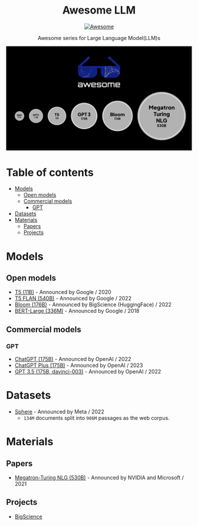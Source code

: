 <h1 align="center">Awesome LLM</h1>
<p align="center"><a href="https://awesome.re"><img src="https://awesome.re/badge.svg" alt="Awesome" /></a></p>
<p align="center">Awesome series for Large Language Model(LLM)s</p>

<p align="center"><img width="880" src="./cover.png" /></p>

# Table of contents

- [Models](#models)
   - [Open models](#open-models)
   - [Commercial models](#commercial-models)
      - [GPT](#gpt)
- [Datasets](#datasets)
- [Materials](#materials)
   - [Papers](#papers)
   - [Projects](#projects)

# Models

## Open models

- [T5 (11B)](https://huggingface.co/docs/transformers/model_doc/t5) - Announced by Google / 2020
- [T5 FLAN (540B)](https://huggingface.co/google/flan-t5-xxl) - Announced by Google / 2022
- [Bloom (176B)](https://huggingface.co/bigscience/bloom) - Announced by BigScience (HuggingFace) / 2022
- [BERT-Large (336M)](https://huggingface.co/bert-large-uncased) - Announced by Google / 2018

## Commercial models

### GPT

- [ChatGPT (175B)](https://openai.com/blog/chatgpt/) - Announced by OpenAI / 2022
- [ChatGPT Plus (175B)](https://openai.com/blog/chatgpt-plus/) - Announced by OpenAI / 2023
- [GPT 3.5 (175B, davinci-003)](https://platform.openai.com/docs/models/gpt-3) - Announced by OpenAI / 2022

# Datasets

- [Sphere](https://github.com/facebookresearch/Sphere) - Announced by Meta / 2022
   - `134M` documents split into `906M` passages as the web corpus.

# Materials

## Papers

- [Megatron-Turing NLG (530B)](https://arxiv.org/abs/2201.11990) - Announced by NVIDIA and Microsoft / 2021

## Projects

- [BigScience](https://bigscience.huggingface.co/)
